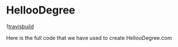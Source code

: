 # HellooDegree
1[travisbuild](https://img.shields.io/waffle/label/evancohen/smart-mirror/in%20progress.svg)

Here is the full code that we have used to create HellooDegree.com
